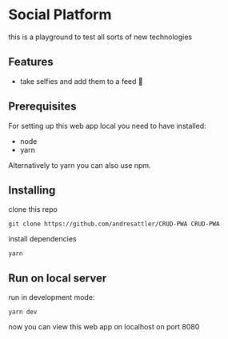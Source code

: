 
# Social Platform

this is a playground to test all sorts of new technologies

## Features

* take selfies and add them to a feed :tada:


## Prerequisites

For setting up this web app local you need to have installed:
* node
* yarn

Alternatively to yarn you can also use npm.

## Installing

clone this repo
```
git clone https://github.com/andresattler/CRUD-PWA CRUD-PWA
```
install dependencies
```
yarn
```
## Run on local server

run in development mode:
```
yarn dev
```

now you can view this web app on localhost on port 8080


